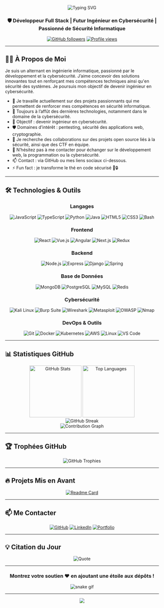 <div align="center">
  <img src="https://readme-typing-svg.herokuapp.com?font=Fira+Code&size=32&duration=2800&pause=2000&color=A9FEF7&center=true&vCenter=true&width=940&lines=Salut!+Je+suis+Lucca+%F0%9F%91%8B;Bienvenue+sur+mon+profil+GitHub!" alt="Typing SVG" />
</div>

<h3 align="center">🛡️ Développeur Full Stack | Futur Ingénieur en Cybersécurité | Passionné de Sécurité Informatique</h3>

<p align="center">
  <a href="https://github.com/Xeone971?tab=followers"><img src="https://img.shields.io/github/followers/Xeone971?label=Abonnes&style=social" alt="GitHub followers"></a>
  <a href="https://github.com/Xeone971"><img src="https://komarev.com/ghpvc/?username=Xeone971&label=Vues%20du%20profil&color=0e75b6&style=flat" alt="Profile views" /></a>
</p>

---

## 👨‍💻 À Propos de Moi

Je suis un alternant en ingénierie informatique, passionné par le développement et la cybersécurité. J’aime concevoir des solutions innovantes tout en renforçant mes compétences techniques ainsi qu'en sécurité des systèmes. Je poursuis mon objectif de devenir ingénieur en cybersécurité.

- 🔭 Je travaille actuellement sur des projets passionnants qui me permettent de renforcer mes compétences en sécurité informatique.
- 🌱 Toujours à l’affût des dernières technologies, notamment dans le domaine de la cybersécurité.
- 🎯 Objectif : devenir ingénieur en cybersécurité.
- 🛡️ Domaines d’intérêt : pentesting, sécurité des applications web, cryptographie.
- 👯 Je recherche des collaborations sur des projets open source liés à la sécurité, ainsi que des CTF en équipe.
- 💬 N’hésitez pas à me contacter pour échanger sur le développement web, la programmation ou la cybersécurité.
- 📫 Contact : via GitHub ou mes liens sociaux ci-dessous.
- ⚡ Fun fact : je transforme le thé en code sécurisé 🍵🔒
---

## 🛠️ Technologies & Outils

<div align="center">

### Langages
![JavaScript](https://img.shields.io/badge/-JavaScript-F7DF1E?style=flat-square&logo=javascript&logoColor=black)
![TypeScript](https://img.shields.io/badge/-TypeScript-3178C6?style=flat-square&logo=typescript&logoColor=white)
![Python](https://img.shields.io/badge/-Python-3776AB?style=flat-square&logo=python&logoColor=white)
![Java](https://img.shields.io/badge/-Java-007396?style=flat-square&logo=java&logoColor=white)
![HTML5](https://img.shields.io/badge/-HTML5-E34F26?style=flat-square&logo=html5&logoColor=white)
![CSS3](https://img.shields.io/badge/-CSS3-1572B6?style=flat-square&logo=css3&logoColor=white)
![Bash](https://img.shields.io/badge/-Bash-4EAA25?style=flat-square&logo=gnu-bash&logoColor=white)

### Frontend
![React](https://img.shields.io/badge/-React-61DAFB?style=flat-square&logo=react&logoColor=black)
![Vue.js](https://img.shields.io/badge/-Vue.js-4FC08D?style=flat-square&logo=vue.js&logoColor=white)
![Angular](https://img.shields.io/badge/-Angular-DD0031?style=flat-square&logo=angular&logoColor=white)
![Next.js](https://img.shields.io/badge/-Next.js-000000?style=flat-square&logo=next.js&logoColor=white)
![Redux](https://img.shields.io/badge/-Redux-764ABC?style=flat-square&logo=redux&logoColor=white)

### Backend
![Node.js](https://img.shields.io/badge/-Node.js-339933?style=flat-square&logo=node.js&logoColor=white)
![Express](https://img.shields.io/badge/-Express-000000?style=flat-square&logo=express&logoColor=white)
![Django](https://img.shields.io/badge/-Django-092E20?style=flat-square&logo=django&logoColor=white)
![Spring](https://img.shields.io/badge/-Spring-6DB33F?style=flat-square&logo=spring&logoColor=white)

### Base de Données
![MongoDB](https://img.shields.io/badge/-MongoDB-47A248?style=flat-square&logo=mongodb&logoColor=white)
![PostgreSQL](https://img.shields.io/badge/-PostgreSQL-336791?style=flat-square&logo=postgresql&logoColor=white)
![MySQL](https://img.shields.io/badge/-MySQL-4479A1?style=flat-square&logo=mysql&logoColor=white)
![Redis](https://img.shields.io/badge/-Redis-DC382D?style=flat-square&logo=redis&logoColor=white)

### Cybersécurité
![Kali Linux](https://img.shields.io/badge/-Kali%20Linux-557C94?style=flat-square&logo=kali-linux&logoColor=white)
![Burp Suite](https://img.shields.io/badge/-Burp%20Suite-FF6633?style=flat-square&logo=burp-suite&logoColor=white)
![Wireshark](https://img.shields.io/badge/-Wireshark-1679A7?style=flat-square&logo=wireshark&logoColor=white)
![Metasploit](https://img.shields.io/badge/-Metasploit-2596CD?style=flat-square&logo=metasploit&logoColor=white)
![OWASP](https://img.shields.io/badge/-OWASP-000000?style=flat-square&logo=owasp&logoColor=white)
![Nmap](https://img.shields.io/badge/-Nmap-0E83CD?style=flat-square&logo=nmap&logoColor=white)

### DevOps & Outils
![Git](https://img.shields.io/badge/-Git-F05032?style=flat-square&logo=git&logoColor=white)
![Docker](https://img.shields.io/badge/-Docker-2496ED?style=flat-square&logo=docker&logoColor=white)
![Kubernetes](https://img.shields.io/badge/-Kubernetes-326CE5?style=flat-square&logo=kubernetes&logoColor=white)
![AWS](https://img.shields.io/badge/-AWS-232F3E?style=flat-square&logo=amazon-aws&logoColor=white)
![Linux](https://img.shields.io/badge/-Linux-FCC624?style=flat-square&logo=linux&logoColor=black)
![VS Code](https://img.shields.io/badge/-VS%20Code-007ACC?style=flat-square&logo=visual-studio-code&logoColor=white)

</div>

---

## 📊 Statistiques GitHub

<div align="center">
  <img src="https://github-readme-stats.vercel.app/api?username=Xeone971&show_icons=true&theme=tokyonight&hide_border=true&count_private=true" alt="GitHub Stats" height="170"/>
  <img src="https://github-readme-stats.vercel.app/api/top-langs/?username=Xeone971&layout=compact&theme=tokyonight&hide_border=true" alt="Top Languages" height="170"/>
</div>

<div align="center">
  <img src="https://github-readme-streak-stats.herokuapp.com/?user=Xeone971&theme=tokyonight&hide_border=true" alt="GitHub Streak" />
</div>

<div align="center">
  <img src="https://github-readme-activity-graph.vercel.app/graph?username=Xeone971&theme=tokyo-night&hide_border=true&area=true" alt="Contribution Graph" />
</div>

---

## 🏆 Trophées GitHub

<div align="center">
  <img src="https://github-profile-trophy.vercel.app/?username=Xeone971&theme=tokyonight&no-frame=true&no-bg=false&margin-w=4&row=1" alt="GitHub Trophies" />
</div>

---

## 🔥 Projets Mis en Avant

<div align="center">

[![Readme Card](https://github-readme-stats.vercel.app/api/pin/?username=Xeone971&repo=Xeone971&theme=tokyonight&hide_border=true)](https://github.com/Xeone971/Xeone971)

</div>

<!-- Add more of your repositories as they become available -->

---

## 📫 Me Contacter

<div align="center">
  
[![GitHub](https://img.shields.io/badge/-GitHub-181717?style=for-the-badge&logo=github&logoColor=white)](https://github.com/Xeone971)
[![LinkedIn](https://img.shields.io/badge/-LinkedIn-0A66C2?style=for-the-badge&logo=linkedin&logoColor=white)](https://www.linkedin.com/in/lucca-collas-b9ba8222b/)
[![Portfolio](https://img.shields.io/badge/-Portfolio-000000?style=for-the-badge&logo=vercel&logoColor=white)](https://yourportfolio.com)

</div>

---

## 💡 Citation du Jour

<div align="center">
  
![Quote](https://quotes-github-readme.vercel.app/api?type=horizontal&theme=tokyonight)

</div>

---

<div align="center">
  
### Montrez votre soutien ❤️ en ajoutant une étoile aux dépôts !

![snake gif](https://github.com/Xeone971/Xeone971/blob/output/github-contribution-grid-snake.svg)

</div>

---

<div align="center">
  <img src="https://capsule-render.vercel.app/api?type=waving&color=gradient&height=100&section=footer" />
</div>
